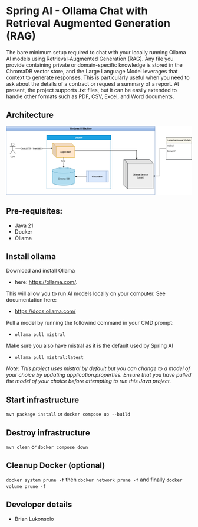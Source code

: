 # Spring AI - Ollama Chat with Retrieval Augmented Generation (RAG)
The bare minimum setup required to chat with your locally running Ollama AI models using Retrieval-Augmented Generation (RAG). Any file you provide containing private or domain-specific knowledge is stored in the ChromaDB vector store, and the Large Language Model leverages that context to generate responses. This is particularly useful when you need to ask about the details of a contract or request a summary of a report. At present, the project supports .txt files, but it can be easily extended to handle other formats such as PDF, CSV, Excel, and Word documents.

## Architecture

<p align="center">
  <a href="documents/architecture.png">
    <img src="documents/architecture.png" alt="Architecture" width="600">
  </a>
</p>

## Pre-requisites:

- Java 21
- Docker
- Ollama

## Install ollama

Download and install Ollama
-  here: https://ollama.com/. 

This will allow you to run AI models locally on your computer. See documentation here:
- https://docs.ollama.com/

Pull a model by running the followind command in your CMD prompt:
- ```ollama pull mistral```

Make sure you also have mistral as it is the default used by Spring AI
- ```ollama pull mistral:latest```

_Note: This project uses mistral by default but you can change to a model of your choice by updating application.properties. Ensure that you have pulled the model of your choice before attempting to run this Java project._

## Start infrastructure
```mvn package install```
or
```docker compose up --build```

## Destroy infrastructure
```mvn clean```
or
```docker compose down```

## Cleanup Docker (optional)
```docker system prune -f```
then
```docker network prune -f```
and finally
```docker volume prune -f```

## Developer details
- Brian Lukonsolo